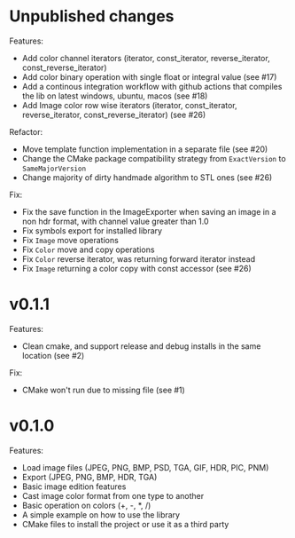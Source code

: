 # Unpublished changes

Features:
- Add color channel iterators (iterator, const_iterator, reverse_iterator, const_reverse_iterator)
- Add color binary operation with single float or integral value (see #17)
- Add a continous integration workflow with github actions that compiles the lib on latest windows, ubuntu, macos (see #18)
- Add Image color row wise iterators (iterator, const_iterator, reverse_iterator, const_reverse_iterator) (see #26)

Refactor:
- Move template function implementation in a separate file (see #20)
- Change the CMake package compatibility strategy from `ExactVersion` to `SameMajorVersion`
- Change majority of dirty handmade algorithm to STL ones (see #26)

Fix:
- Fix the save function in the ImageExporter when saving an image in a non hdr format, with channel value greater than 1.0
- Fix symbols export for installed library
- Fix `Image` move operations
- Fix `Color` move and copy operations
- Fix `Color` reverse iterator, was returning forward iterator instead
- Fix `Image` returning a color copy with const accessor (see #26)

# v0.1.1

Features:
- Clean cmake, and support release and debug installs in the same location (see #2)

Fix:
- CMake won't run due to missing file (see #1)

# v0.1.0

Features:
- Load image files (JPEG, PNG, BMP, PSD, TGA, GIF, HDR, PIC, PNM)
- Export (JPEG, PNG, BMP, HDR, TGA)
- Basic image edition features
- Cast image color format from one type to another
- Basic operation on colors (+, -, *, /)
- A simple example on how to use the library
- CMake files to install the project or use it as a third party 

